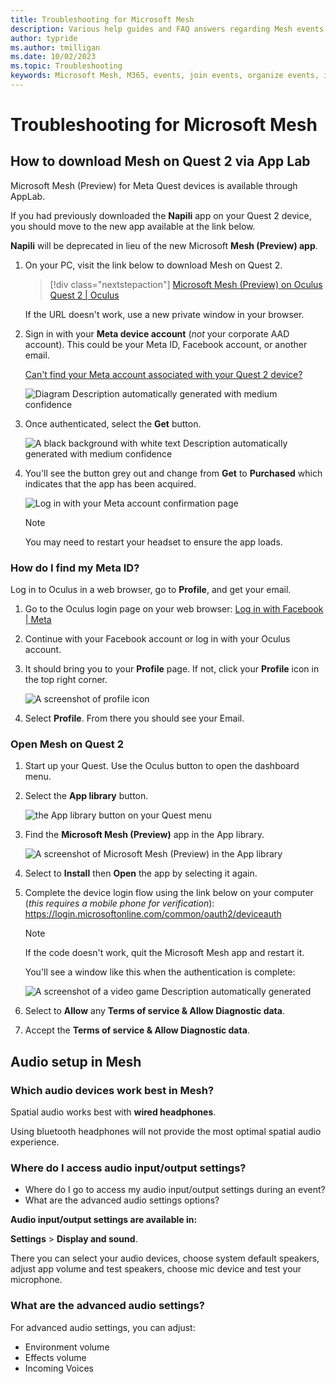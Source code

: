 ```yaml
---
title: Troubleshooting for Microsoft Mesh
description: Various help guides and FAQ answers regarding Mesh events.
author: typride    
ms.author: tmilligan
ms.date: 10/02/2023
ms.topic: Troubleshooting
keywords: Microsoft Mesh, M365, events, join events, organize events, immersive spaces, documentation
---
```


# Troubleshooting for Microsoft Mesh

## How to download Mesh on Quest 2 via App Lab

Microsoft Mesh (Preview) for Meta Quest devices is available through AppLab.

If you had previously downloaded the **Napili** app on your Quest 2 device, you should move to the new app available at the link below.

**Napili** will be deprecated in lieu of the new Microsoft **Mesh (Preview) app**.

1. On your PC, visit the link below to download Mesh on Quest 2.

    > [!div class="nextstepaction"]
    > [Microsoft Mesh (Preview) on Oculus Quest 2 \| Oculus](https://www.oculus.com/experiences/quest/8919580184782498/)

    If the URL doesn't work, use a new private window in your browser.

2. Sign in with your **Meta device account** (*not* your corporate AAD account). This could be your Meta ID, Facebook account, or another
    email.

    [Can't find your Meta account associated with your Quest 2 device?](#how-do-i-find-my-meta-id)

    ![Diagram Description automatically generated with medium confidence](../user-guide/media/image011.png)

3. Once authenticated, select the **Get** button.

    ![A black background with white text Description automatically generated with medium confidence](../user-guide/media/image013.png)

4. You'll see the button grey out and change from **Get** to **Purchased** which indicates that the app has been acquired.

    ![Log in with your Meta account confirmation page](../user-guide/media/image015.png)

    >[!Note]
    >You may need to restart your headset to ensure the app loads.

### How do I find my Meta ID?

Log in to Oculus in a web browser, go to **Profile**, and get your email.

1. Go to the Oculus login page on your web browser: [Log in with Facebook \| Meta](https://auth.oculus.com/login/)

2. Continue with your Facebook account or log in with your Oculus account.

3. It should bring you to your **Profile** page. If not, click your **Profile** icon in the top right corner.

   ![A screenshot of profile icon](../user-guide/media/image017.png)

4. Select **Profile**. From there you should see your Email.

### Open Mesh on Quest 2

1. Start up your Quest. Use the Oculus button to open the dashboard menu.

1. Select the **App library** button.

    ![the App library button on your Quest menu](../user-guide/media/image020.png)

1. Find the **Microsoft Mesh (Preview)** app in the App library.

    ![A screenshot of Microsoft Mesh (Preview) in the App library](../user-guide/media/image022.png)

1. Select to **Install** then **Open** the app by selecting it again.

1. Complete the device login flow using the link below on your computer (*this requires a mobile phone for verification*): https://login.microsoftonline.com/common/oauth2/deviceauth

    >[!Note]
    >If the code doesn't work, quit the Microsoft Mesh app and restart it.

    You'll see a window like this when the authentication is complete:

    ![A screenshot of a video game Description automatically generated](../user-guide/media/image024.png)

1. Select to **Allow** any **Terms of service & Allow Diagnostic data**.

1. Accept the **Terms of service & Allow Diagnostic data**.

## Audio setup in Mesh

### Which audio devices work best in Mesh?

Spatial audio works best with **wired headphones**.

Using bluetooth headphones will not provide the most optimal spatial audio experience.

### Where do I access audio input/output settings?

- Where do I go to access my audio input/output settings during an event?
- What are the advanced audio settings options?

**Audio input/output settings are available in:**

**Settings** > **Display and sound**.

There you can select your audio devices, choose system default speakers, adjust app volume and test speakers, choose mic device and test your microphone.

### What are the advanced audio settings?

For advanced audio settings, you can adjust:

- Environment volume
- Effects volume
- Incoming Voices